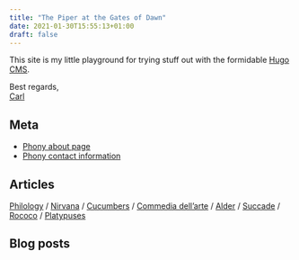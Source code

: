 ```yaml
---
title: "The Piper at the Gates of Dawn"
date: 2021-01-30T15:55:13+01:00
draft: false
---
```


This site is my little playground for trying stuff out with the
formidable [Hugo CMS](https://gohugo.io/).

Best regards,  
[Carl](https://hsm.tunnel53.net/)

## Meta

- [Phony about page](/about/)
- [Phony contact information](/contact/)

## Articles

[Philology](/articles/philology/) /
[Nirvana](/articles/nirvana/) /
[Cucumbers](/articles/cucumbers/) /
[Commedia dell’arte](/articles/commedia-dellarte/) /
[Alder](/articles/alder/) /
[Succade](/articles/succade/) /
[Rococo](/articles/rococo/) /
[Platypuses](/articles/platypuses/)

## Blog posts
